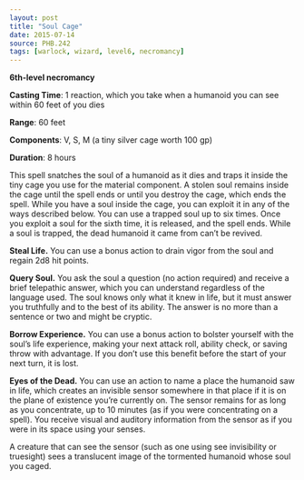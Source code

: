 ```yaml
---
layout: post
title: "Soul Cage"
date: 2015-07-14
source: PHB.242
tags: [warlock, wizard, level6, necromancy]
---
```


**6th-level necromancy**

**Casting Time**: 1 reaction, which you take when a humanoid you can see within 60 feet of you dies

**Range**: 60 feet

**Components**: V, S, M (a tiny silver cage worth 100 gp)

**Duration**: 8 hours

This spell snatches the soul of a humanoid as it dies and traps it inside the tiny cage you use for the material component. A stolen soul remains inside the cage until the
spell ends or until you destroy the cage, which ends the spell. While you have a soul inside the cage, you can exploit it in any of the ways described below. You can use a
trapped soul up to six times. Once you exploit a soul for the sixth time, it is released, and the spell ends. While a soul is trapped, the dead humanoid it came from can’t
be revived.

**Steal Life.** You can use a bonus action to drain vigor from the soul and regain 2d8 hit points.

**Query Soul.** You ask the soul a question (no action required) and receive a brief telepathic answer, which you can understand regardless of the language used. The
soul knows only what it knew in life, but it must answer you truthfully and to the best of its ability. The answer is no more than a sentence or two and might be cryptic.

**Borrow Experience.** You can use a bonus action to bolster yourself with the soul’s life experience, making your next attack roll, ability check, or saving throw with
advantage. If you don’t use this benefit before the start of your next turn, it is lost.

**Eyes of the Dead.** You can use an action to name a place the humanoid saw in life, which creates an invisible sensor somewhere in that place if it is on the plane
of existence you’re currently on. The sensor remains for as long as you concentrate, up to 10 minutes (as if you were concentrating on a spell). You receive visual and 
auditory information from the sensor as if you were in its space using your senses.

A creature that can see the sensor (such as one using see invisibility or truesight) sees a translucent image of the tormented humanoid whose soul you caged.